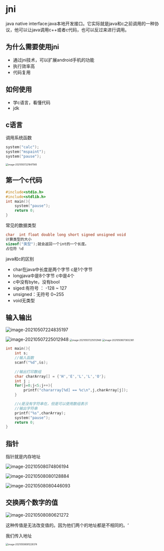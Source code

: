 # jni

java native interface:java本地开发接口。它实际就是java和c之前调用的一种协议，他可以让java调用c++或者c代码，也可以反过来进行调用。

## 为什么需要使用jni

- 通过jni技术，可以扩展android手机的功能
- 执行效率高
- 代码复用

## 如何使用

- 学c语言，看懂代码
- jdk

## c语言

调用系统函数

```c
system("calc");
system("mspaint");
system("pause");
```

<img src="images/image-20210507221647565.png" alt="image-20210507221647565" style="zoom:50%;" />

## 第一个c代码

```c
#include<stdio.h>
#include<stdlib.h>
int main(){
	system("pause");
	return 0;
} 
```

常见的数据类型

```c
char  int float double long short signed unsigned void 
计算类型的大小
sizeof("类型");就会返回一个int的一个长度。
占位符 %d
```

java和c的区别

- char在java中长度是两个字节  c是1个字节
- longjava中是8个字节  c中是4个
- c中没有byte，没有bool
- siged:有符号 ： -128 ~ 127
- unsigned：无符号 0~255
- void无类型

 ## 输入输出

![image-20210507224835197](images/image-20210507224835197.png)



<img src="images/image-20210507225012948.png" alt="image-20210507225012948" />

<img src="images/image-20210507225012948.png" alt="image-20210507225012948" style="zoom:50%;" />

<img src="images/image-20210508073832361.png" alt="image-20210508073832361" style="zoom:50%;" />



```c
int main(){
	int s;
	//输入函数 
	scanf("%d",&s);
	
	//输出打印数组
	char charArray[] = {'H','E','L','L','O'};
	int j ; 
	for(j=0;j<5;j++){
		printf("chararray[%d] == %c\n",j,charArray[j]);
	}

	//c是没有字符串在，但是可以使用数组表示 
	//输出字符串
	printf("%s",charArray); 
	system("pause");
	return 0;
} 
```



## 指针

指针就是内存地址

![image-20210508074806194](images/image-20210508074806194.png)

![image-20210508080128884](images/image-20210508080128884.png)

![image-20210508080446093](images/image-20210508080446093.png)

## 交换两个数字的值

![image-20210508080621272](images/image-20210508080621272.png)

这种传值是无法改变值的。因为他们两个的地址都是不相同的。‘

我们传入地址

<img src="images/image-20210508081228374.png" alt="image-20210508081228374" style="zoom:50%;" />

